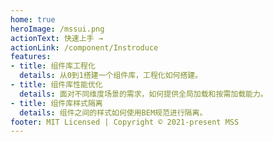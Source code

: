 ```yaml
---
home: true
heroImage: /mssui.png
actionText: 快速上手 →
actionLink: /component/Instroduce
features:
- title: 组件库工程化
  details: 从0到1搭建一个组件库，工程化如何搭建。
- title: 组件库性能优化
  details: 面对不同维度场景的需求，如何提供全局加载和按需加载能力。
- title: 组件库样式隔离
  details: 组件之间的样式如何使用BEM规范进行隔离。
footer: MIT Licensed | Copyright © 2021-present MSS
---
```

